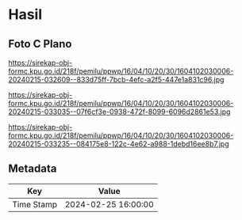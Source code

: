 # Hasil

## Foto C Plano

https://sirekap-obj-formc.kpu.go.id/218f/pemilu/ppwp/16/04/10/20/30/1604102030006-20240215-032609--833d75ff-7bcb-4efc-a2f5-447e1a831c96.jpg

https://sirekap-obj-formc.kpu.go.id/218f/pemilu/ppwp/16/04/10/20/30/1604102030006-20240215-033035--07f6cf3e-0938-472f-8099-6096d2861e53.jpg

https://sirekap-obj-formc.kpu.go.id/218f/pemilu/ppwp/16/04/10/20/30/1604102030006-20240215-033235--084175e8-122c-4e62-a988-1debd16ee8b7.jpg


## Metadata

| Key        | Value               |
| ---------- | ------------------- |
| Time Stamp | 2024-02-25 16:00:00 |



